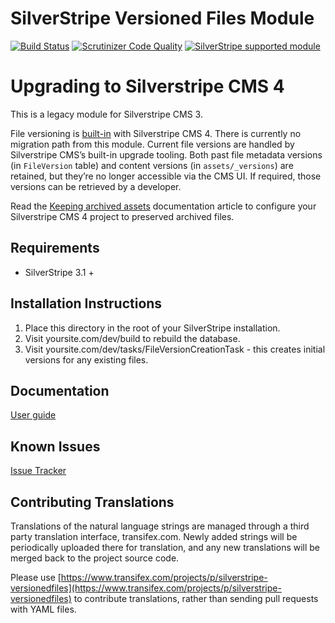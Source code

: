 SilverStripe Versioned Files Module
===================================

[![Build Status](https://travis-ci.org/symbiote/silverstripe-versionedfiles.svg?branch=master)](https://travis-ci.org/symbiote/silverstripe-versionedfiles)
[![Scrutinizer Code Quality](https://scrutinizer-ci.com/g/symbiote/silverstripe-versionedfiles/badges/quality-score.png?b=master)](https://scrutinizer-ci.com/g/symbiote/silverstripe-versionedfiles/?branch=master)
[![SilverStripe supported module](https://img.shields.io/badge/silverstripe-supported-0071C4.svg)](https://www.silverstripe.org/software/addons/silverstripe-commercially-supported-module-list/)

# Upgrading to Silverstripe CMS 4

This is a legacy module for Silverstripe CMS 3.

File versioning is [built-in](https://docs.silverstripe.org/en/4/developer_guides/files/file_management/#file-versioning) with Silverstripe CMS 4. There is currently no migration path from this module. Current file versions are handled by Silverstripe CMS’s built-in upgrade tooling. Both past file metadata versions (in `FileVersion` table) and content versions (in `assets/_versions`) are retained, but they’re no longer accessible via the CMS UI. If required, those versions can be retrieved by a developer.

Read the [Keeping archived assets](https://docs.silverstripe.org/en/4/developer_guides/files/file_migration/#keeping-archived-assets) documentation article to configure your Silverstripe CMS 4 project to preserved archived files.

Requirements
------------
* SilverStripe 3.1 +

Installation Instructions
-------------------------

1. Place this directory in the root of your SilverStripe installation.
2. Visit yoursite.com/dev/build to rebuild the database.
3. Visit yoursite.com/dev/tasks/FileVersionCreationTask - this creates initial
   versions for any existing files.
   
Documentation
-------------
[User guide](docs/en/userguide/index.md)

Known Issues
------------
[Issue Tracker](http://github.com/ajshort/silverstripe-versionedfiles/issues)

Contributing Translations
-------------------------

Translations of the natural language strings are managed through a third party translation interface, transifex.com. Newly added strings will be periodically uploaded there for translation, and any new translations will be merged back to the project source code.

Please use [https://www.transifex.com/projects/p/silverstripe-versionedfiles](https://www.transifex.com/projects/p/silverstripe-versionedfiles) to contribute translations, rather than sending pull requests with YAML files.
